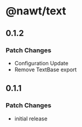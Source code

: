 # @nawt/text

## 0.1.2

### Patch Changes

- Configuration Update
- Remove TextBase export

## 0.1.1

### Patch Changes

- initial release
